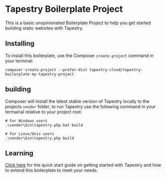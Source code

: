 # Tapestry Boilerplate Project

This is a basic unopinionated Boilerplate Project to help you get started building static websites with Tapestry.

## Installing

To install this boilerplate, use the Composer `create-project` command in your terminal:

```
composer create-project --prefer-dist tapestry-cloud/tapestry-boilerplate my-tapestry-project
```

## building

Composer will install the latest stable version of Tapestry locally to the projects `vendor` folder, to run Tapestry use the following command in your termainal relative to your project root:

```
# For Windows users
.\vendor\bin\tapestry.php.bat build

# For Linux/Unix users
.\vendor\bin\tapestry.php build
```

## Learning

[Click here](https://www.tapestry.cloud/documentation/) for the quick start guide on getting started with Tapestry and how to extend this boilerplate to meet your needs.

